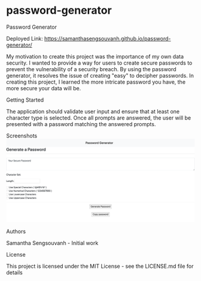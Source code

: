 # password-generator
Password Generator

Deployed Link: https://samanthasengsouvanh.github.io/password-generator/

My motivation to create this project was the importance of my own data security. I wanted to provide a way for users to create secure passwords to prevent the vulnerability of a security breach. By using the password generator, it resolves the issue of creating "easy" to decipher passwords. In creating this project, I learned the more intricate password you have, the more secure your data will be.

Getting Started

The application should validate user input and ensure that at least one character type is selected.
Once all prompts are answered, the user will be presented with a password matching the answered prompts.

Screenshots
![UI SCREENSHOT](./Assets/screenshot.png)

Authors

Samantha Sengsouvanh - Initial work 

License

This project is licensed under the MIT License - see the LICENSE.md file for details

